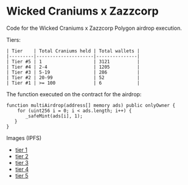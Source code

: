 # Wicked Craniums x Zazzcorp

Code for the Wicked Craniums x Zazzcorp Polygon airdrop execution.

Tiers:

```
| Tier    | Total Craniums held | Total wallets |
|---------|---------------------|---------------|
| Tier #5 | 1                   | 3121          |
| Tier #4 | 2-4                 | 1205          |
| Tier #3 | 5-19                | 286           |
| Tier #2 | 20-99               | 52            |
| Tier #1 | >= 100              | 6             |
```

The function executed on the contract for the airdrop:

```
function multiAirdrop(address[] memory ads) public onlyOwner {
    for (uint256 i = 0; i < ads.length; i++) {
       _safeMint(ads[i], 1);
   }
}
```

Images (IPFS)

- [tier 1](https://ipfs.io/ipfs/bafybeiblrytjs6hb5n2qm6sngz3kzwdaptdumxmrdf6nh6mcdbusdycr6u)
- [tier 2](https://ipfs.io/ipfs/bafybeifsd6netdblcfpuvqyd7d753ijqi6rranvcwgpg3incj3l4xvseoy)
- [tier 3](https://ipfs.io/ipfs/bafybeidb2ec2qzfibeccx7uto2edc74rrlcxhsoxxdlnmwzvhvjsmd4dvy)
- [tier 4](https://ipfs.io/ipfs/bafybeiclhtpjyuijkqkwfgcbprwyn4z4xjej7n6e4ieoyjifbdyh2kng3y)
- [tier 5](https://ipfs.io/ipfs/bafybeiaqjfmuijlcc7zo3agiz5hjh4c5rcrqnw2ubdrwsqzb3oh7vhef6e)
